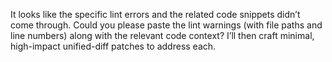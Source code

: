 It looks like the specific lint errors and the related code snippets didn’t come through. Could you please paste the lint warnings (with file paths and line numbers) along with the relevant code context? I’ll then craft minimal, high-impact unified-diff patches to address each.